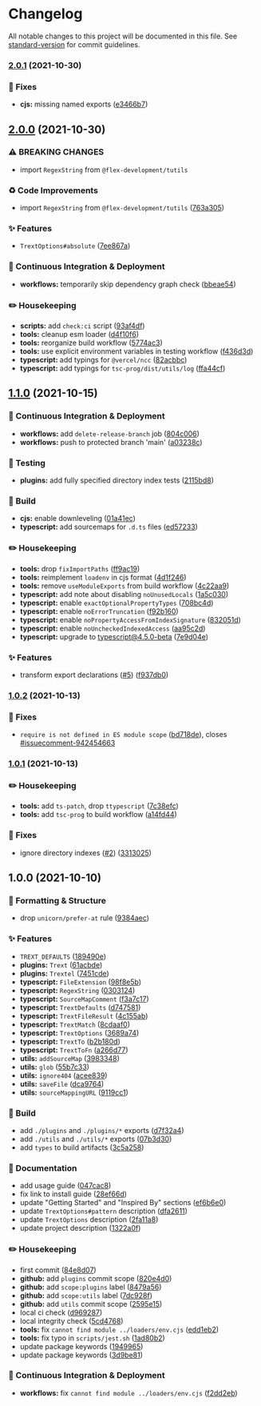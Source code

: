 # Changelog

All notable changes to this project will be documented in this file. See [standard-version](https://github.com/conventional-changelog/standard-version) for commit guidelines.

### [2.0.1](https://github.com/flex-development/trext/compare/trext@2.0.0...trext@2.0.1) (2021-10-30)


### :bug: Fixes

* **cjs:** missing named exports ([e3466b7](https://github.com/flex-development/trext/commit/e3466b713e342ac7b491f2753310a5ecdd171168))

## [2.0.0](https://github.com/flex-development/trext/compare/trext@1.1.0...trext@2.0.0) (2021-10-30)


### ⚠ BREAKING CHANGES

* import `RegexString` from `@flex-development/tutils`

### :recycle: Code Improvements

* import `RegexString` from `@flex-development/tutils` ([763a305](https://github.com/flex-development/trext/commit/763a30542fbcb6c634baa50add0029ab99a49b09))


### :sparkles: Features

* `TrextOptions#absolute` ([7ee867a](https://github.com/flex-development/trext/commit/7ee867ac7890d40e325a5e701186dd730063e0e7))


### :truck: Continuous Integration & Deployment

* **workflows:** temporarily skip dependency graph check ([bbeae54](https://github.com/flex-development/trext/commit/bbeae54f1f0a0b305aeb3893d5df955bbecf93d7))


### :pencil2: Housekeeping

* **scripts:** add `check:ci` script ([93af4df](https://github.com/flex-development/trext/commit/93af4dfc36e0a2d85689577cebaf66ac79eb6793))
* **tools:** cleanup esm loader ([d4f10f6](https://github.com/flex-development/trext/commit/d4f10f699b3751e53cbaf26816eca9945a0220cd))
* **tools:** reorganize build workflow ([5774ac3](https://github.com/flex-development/trext/commit/5774ac33cfc0c7759328d4a28c73d4d0b28b8728))
* **tools:** use explicit environment variables in testing workflow ([f436d3d](https://github.com/flex-development/trext/commit/f436d3d4edb4dba085fe29d2185e9c9351c15766))
* **typescript:** add typings for `@vercel/ncc` ([82acbbc](https://github.com/flex-development/trext/commit/82acbbca51ac6e8da1704e57a5fb55abfb2ed3fa))
* **typescript:** add typings for `tsc-prog/dist/utils/log` ([ffa44cf](https://github.com/flex-development/trext/commit/ffa44cf4da7ad5e166fb7192862f49ef7e187147))

## [1.1.0](https://github.com/flex-development/trext/compare/trext@1.0.2...trext@1.1.0) (2021-10-15)


### :truck: Continuous Integration & Deployment

* **workflows:** add `delete-release-branch` job ([804c006](https://github.com/flex-development/trext/commit/804c00622ba9734ed9177a9941bc4b25a908b8f3))
* **workflows:** push to protected branch 'main' ([a03238c](https://github.com/flex-development/trext/commit/a03238c84113788b5fd84bd731f162492c09a587))


### :robot: Testing

* **plugins:** add fully specified directory index tests ([2115bd8](https://github.com/flex-development/trext/commit/2115bd8b901c898bb319f9ef69b73db3eaa6a551))


### :hammer: Build

* **cjs:** enable downleveling ([01a41ec](https://github.com/flex-development/trext/commit/01a41ecad5e879195b9cfb9eb53ca5ebc32ce8c9))
* **typescript:** add sourcemaps for `.d.ts` files ([ed57233](https://github.com/flex-development/trext/commit/ed57233cd3f5d1a1e89c4cff1262c3a26a1e0db0))


### :pencil2: Housekeeping

* **tools:** drop `fixImportPaths` ([ff9ac19](https://github.com/flex-development/trext/commit/ff9ac19e9cfdbb7def399472ec64826e51451584))
* **tools:** reimplement `loadenv` in cjs format ([4d1f246](https://github.com/flex-development/trext/commit/4d1f2468142480d99d5f8dd207b0a2403a68972e))
* **tools:** remove `useModuleExports` from build workflow ([4c22aa9](https://github.com/flex-development/trext/commit/4c22aa921099abb99e6a947e4b67f4db2f47687e))
* **typescript:** add note about disabling `noUnusedLocals` ([1a5c030](https://github.com/flex-development/trext/commit/1a5c030e1fcf8ca4cffa019294ae8aea552f0a04))
* **typescript:** enable `exactOptionalPropertyTypes` ([708bc4d](https://github.com/flex-development/trext/commit/708bc4d00e05eb4e2050877ddd341e0b815758f3))
* **typescript:** enable `noErrorTruncation` ([f92b160](https://github.com/flex-development/trext/commit/f92b160ed029efe49326c88cbcaabb0818cdf0b0))
* **typescript:** enable `noPropertyAccessFromIndexSignature` ([832051d](https://github.com/flex-development/trext/commit/832051da0b8ec298d4c8a40e4aea72bee2d9fad9))
* **typescript:** enable `noUncheckedIndexedAccess` ([aa95c2d](https://github.com/flex-development/trext/commit/aa95c2d4b2d732bf4dd2d7a4c77d2fc02b2752ba))
* **typescript:** upgrade to typescript@4.5.0-beta ([7e9d04e](https://github.com/flex-development/trext/commit/7e9d04e5eef3fa3b224bcf69adb220ccbe09b089))


### :sparkles: Features

* transform export declarations ([#5](https://github.com/flex-development/trext/issues/5)) ([f937db0](https://github.com/flex-development/trext/commit/f937db042a4f6611636dad64d1b91e8439ea3161))

### [1.0.2](https://github.com/flex-development/trext/compare/trext@1.0.1...trext@1.0.2) (2021-10-13)


### :bug: Fixes

* `require is not defined in ES module scope` ([bd718de](https://github.com/flex-development/trext/commit/bd718de092a57051ef67527cfba9853bef9a5418)), closes [#issuecomment-942454663](https://github.com/flex-development/trext/issues/issuecomment-942454663)

### [1.0.1](https://github.com/flex-development/trext/compare/trext@1.0.0...trext@1.0.1) (2021-10-13)


### :pencil2: Housekeeping

* **tools:** add `ts-patch`, drop `ttypescript` ([7c38efc](https://github.com/flex-development/trext/commit/7c38efc692f46475968615dfd01725e0cc030f21))
* **tools:** add `tsc-prog` to build workflow ([a14fd44](https://github.com/flex-development/trext/commit/a14fd445c80d5e8b035411a37492245dad2ddbe2))


### :bug: Fixes

* ignore directory indexes ([#2](https://github.com/flex-development/trext/issues/2)) ([3313025](https://github.com/flex-development/trext/commit/3313025188ad91a7d1181ca21464aec01558274a))

## 1.0.0 (2021-10-10)


### :nail_care: Formatting & Structure

* drop `unicorn/prefer-at` rule ([9384aec](https://github.com/flex-development/trext/commit/9384aec28a1dbcdf4760f19f8fc31cb6758b0554))


### :sparkles: Features

* `TREXT_DEFAULTS` ([189490e](https://github.com/flex-development/trext/commit/189490e06a21cb27ab001a2231bf7102fc4958b2))
* **plugins:** `Trext` ([61acbde](https://github.com/flex-development/trext/commit/61acbde02b8f7f25eb5c4326f522543ef4a3d233))
* **plugins:** `Trextel` ([7451cde](https://github.com/flex-development/trext/commit/7451cdee077d22044c3b026c886b2800733ac234))
* **typescript:** `FileExtension` ([98f8e5b](https://github.com/flex-development/trext/commit/98f8e5bb2bd3131ce2a7a3aef1ccb608de384d17))
* **typescript:** `RegexString` ([0303124](https://github.com/flex-development/trext/commit/0303124cabf65680405b3666765fa05d5f301778))
* **typescript:** `SourceMapComment` ([f3a7c17](https://github.com/flex-development/trext/commit/f3a7c17c4129bed386523f653edde3ce50859aee))
* **typescript:** `TrextDefaults` ([d747581](https://github.com/flex-development/trext/commit/d747581ac7bbefcf30062ab5a41d865d2a7cdbe0))
* **typescript:** `TrextFileResult` ([4c155ab](https://github.com/flex-development/trext/commit/4c155ab0a898c18b9b14b6285fd2261d1209e53d))
* **typescript:** `TrextMatch` ([8cdaaf0](https://github.com/flex-development/trext/commit/8cdaaf05e87a96da23906b56af51eaf3095ade04))
* **typescript:** `TrextOptions` ([3689a74](https://github.com/flex-development/trext/commit/3689a74aa22a88c22b990d8d4378e3717f6935a3))
* **typescript:** `TrextTo` ([b2b180d](https://github.com/flex-development/trext/commit/b2b180d8cd59405bc9aed2c3a28e9aebf483a232))
* **typescript:** `TrextToFn` ([a266d77](https://github.com/flex-development/trext/commit/a266d77009bb7eb8650a61a073906931e4427794))
* **utils:** `addSourceMap` ([3983348](https://github.com/flex-development/trext/commit/3983348e03e499a399f75596b7ce3012b828f831))
* **utils:** `glob` ([55b7c33](https://github.com/flex-development/trext/commit/55b7c334ce9d731f1364942ca763e7dffd9eaf8e))
* **utils:** `ignore404` ([acee839](https://github.com/flex-development/trext/commit/acee839af5b53c98c45a02f439ca74a3f77297ac))
* **utils:** `saveFile` ([dca9764](https://github.com/flex-development/trext/commit/dca97641e60994b90a59d730a2e3f4ef0cca3933))
* **utils:** `sourceMappingURL` ([9119cc1](https://github.com/flex-development/trext/commit/9119cc17dd71e59b78b4d6a821d69d5066e46703))


### :hammer: Build

* add `./plugins` and `./plugins/*` exports ([d7f32a4](https://github.com/flex-development/trext/commit/d7f32a48237410bfbb457861cf758627dac22f9d))
* add `./utils` and `./utils/*` exports ([07b3d30](https://github.com/flex-development/trext/commit/07b3d309272c0e2439d379262b3b95c7ca968fef))
* add `types` to build artifacts ([3c5a258](https://github.com/flex-development/trext/commit/3c5a258dc553d284c6eb63675b94f84df29041d2))


### :book: Documentation

* add usage guide ([047cac8](https://github.com/flex-development/trext/commit/047cac8e3cc0f3620986adc2b9cb64202a8fcacc))
* fix link to install guide ([28ef66d](https://github.com/flex-development/trext/commit/28ef66dfb4bf69d4c6ad27248f1f0f553da6b8fa))
* update "Getting Started" and "Inspired By" sections ([ef6b6e0](https://github.com/flex-development/trext/commit/ef6b6e0a0358fc4d89bd6aee217eddb8efe90792))
* update `TrextOptions#pattern` description ([dfa2611](https://github.com/flex-development/trext/commit/dfa26118465a714fe99fe612a347f073fb1a5471))
* update `TrextOptions` description ([2fa11a8](https://github.com/flex-development/trext/commit/2fa11a86895f1b8840a73aa229394c36c5384d37))
* update project description ([1322a0f](https://github.com/flex-development/trext/commit/1322a0f248459c2b74b0b324a1d2883ed2f36673))


### :pencil2: Housekeeping

* first commit ([84e8d07](https://github.com/flex-development/trext/commit/84e8d07b2d961d0982ae7362567f24b945727ec8))
* **github:** add `plugins` commit scope ([820e4d0](https://github.com/flex-development/trext/commit/820e4d05855c2eca499754c08b4843cb0cf7c4b5))
* **github:** add `scope:plugins` label ([8479a56](https://github.com/flex-development/trext/commit/8479a56d14560c20d28b5a355bbe7086a69ba6e3))
* **github:** add `scope:utils` label ([7dc928f](https://github.com/flex-development/trext/commit/7dc928f5cefedcbd5446a73c5666482890783c91))
* **github:** add `utils` commit scope ([2595e15](https://github.com/flex-development/trext/commit/2595e153015b0438dd2b639c4d17cb922d671759))
* local ci check ([d969287](https://github.com/flex-development/trext/commit/d96928792a9f7cbbc5b6e7020b1334ba27ed307d))
* local integrity check ([5cd4768](https://github.com/flex-development/trext/commit/5cd47682a24eaae92a305e57fa7849d87bd42b1b))
* **tools:** fix `cannot find module ../loaders/env.cjs` ([edd1eb2](https://github.com/flex-development/trext/commit/edd1eb2f99fd9ef78834d4d925b47903981aa836))
* **tools:** fix typo in `scripts/jest.sh` ([1ad80b2](https://github.com/flex-development/trext/commit/1ad80b2950e3a45bc981c2f9ebd268cf2a6c3045))
* update package keywords ([1949965](https://github.com/flex-development/trext/commit/194996535c49f848b017db90666f46528aff5579))
* update package keywords ([3d9be81](https://github.com/flex-development/trext/commit/3d9be81478deac861260b4bcaf400cdbf7a859b1))


### :truck: Continuous Integration & Deployment

* **workflows:** fix `cannot find module ../loaders/env.cjs` ([f2dd2eb](https://github.com/flex-development/trext/commit/f2dd2ebff7ed3469f2921409fccd1ff699125d63))
